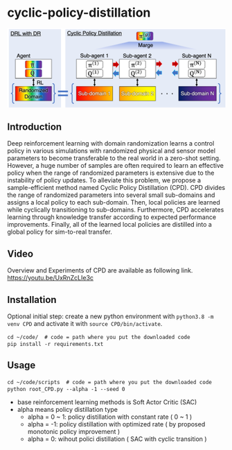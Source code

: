 # cyclic-policy-distillation
![CPD](fig/cpd_architecture.png "Overview of CPD")

## Introduction
Deep reinforcement learning with domain randomization learns a control policy in various simulations with randomized physical and sensor model parameters to become transferable to the real world in a zero-shot setting. 
However, a huge number of samples are often required to learn an effective policy when the range of randomized parameters is extensive due to the instability of policy updates. 
To alleviate this problem, we propose a sample-efficient method named Cyclic Policy Distillation (CPD). 
CPD divides the range of randomized parameters into several small sub-domains and assigns a local policy to each sub-domain. 
Then, local policies are learned while cyclically transitioning to sub-domains. Furthermore, CPD accelerates learning through knowledge transfer according to expected performance improvements. 
Finally, all of the learned local policies are distilled into a global policy for sim-to-real transfer. 

## Video
Overview and Experiments of CPD are available as following link.
https://youtu.be/UxRnZcLIe3c

## Installation
Optional initial step: create a new python environment with
`python3.8 -m venv CPD` and activate it with
`source CPD/bin/activate`. 

```
cd ~/code/  # code = path where you put the downloaded code
pip install -r requirements.txt
```

## Usage
```
cd ~/code/scripts  # code = path where you put the downloaded code
python root_CPD.py --alpha -1 --seed 0
```
- base reinforcement learning methods is Soft Actor Critic (SAC)
- alpha means policy distillation type
  - alpha = 0 ~ 1: policy distillation with constant rate ( 0 ~ 1 )
  - alpha = -1: policy distillation with optimized rate ( by proposed monotonic policy improvement )
  - alpha = 0: wihout polici distillation ( SAC with cyclic transition )
 


